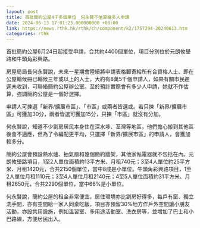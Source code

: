 ```yaml
---
layout: post
title: 首批簡約公屋4千多個單位　何永賢不估算幾多人申請
date: 2024-06-13 17:01:23.000000000 +08:00
link: https://news.rthk.hk/rthk/ch/component/k2/1757294-20240613.htm
categories: rthk
---
```


首批簡約公屋6月24日起接受申請，合共約4400個單位，項目分別位於元朗攸壆路和牛頭角彩興路。

房屋局局長何永賢說，未來一星期會陸續將申請表格郵寄給所有合資格人士、即在公屋輪候冊已輪候三年或以上的人士，大約有8萬5千個申請人，如果有關市民遲遲未收到，可聯絡簡約公屋辦公室。至於預計實際會有多少人申請，她就不作估算，強調簡約公屋是一個好選擇。

申請人可揀選「新界/擴展市區」、「市區」或兩者皆選或。若只揀「新界/擴展市區」可獲加30分，兩者皆選可獲加15分，只揀「市區」就沒有分加。

何永賢說，知道不少劏房居民本身住在深水埗、荃灣等地區，他們擔心搬到其他區後會不適應，但為了令編配更平均，只選擇「新界/擴展市區」的申請人，會獲加較多分。

簡約公屋會預設熱水爐、抽氣扇和幾個簡約牆架，其他家俬電器就不包括在內。元朗攸壆路項目，1至2人單位面積約13平方米、月租740元；3至4人單位約25平方米、月租1420元，合共2150個單位，當中8成是小單位。牛頭角彩興路項目，1至2人單位月租1110元；3至4人單位月租2140元；4至5人單位面積約31平方米、月租2650元，合共2290個單位，當中66%是小單位。

何永賢說，簡約公屋的租金非常便宜，居住環境亦比劏房好得多，每戶有窗、獨立洗手間，亦有空間給一家人同桌吃飯，項目亦預留30%地方作戶外空間讓小朋友活動，亦設共用設施，例如溫習室、多用途活動室、洗衣房等，並增加了巴士和小巴路線，方便居民出入。
